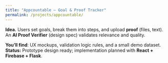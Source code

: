 ```yaml
---
title: "Appcountable — Goal & Proof Tracker"
permalink: /projects/appcountable/
---
```


**Idea.** Users set goals, break them into steps, and upload **proof** (files, text).  
An **AI Proof Verifier** (design spec) validates relevance and quality.

**You’ll find**: UX mockups, validation logic rules, and a small demo dataset.  
**Status:** Prototype design ready; implementation planned with **React + Firebase + Flask**.

